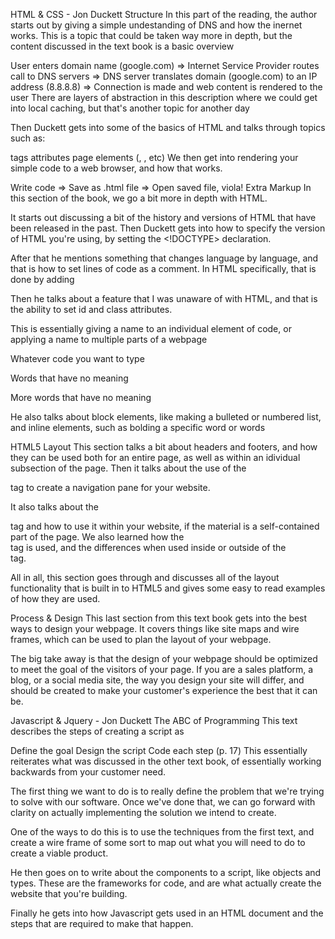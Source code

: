 HTML & CSS - Jon Duckett
Structure
In this part of the reading, the author starts out by giving a simple undestanding of DNS and how the inernet works. This is a topic that could be taken way more in depth, but the content discussed in the text book is a basic overview

User enters domain name (google.com) => Internet Service Provider routes call to DNS servers => DNS server translates domain (google.com) to an IP address (8.8.8.8) => Connection is made and web content is rendered to the user
There are layers of abstraction in this description where we could get into local caching, but that's another topic for another day

Then Duckett gets into some of the basics of HTML and talks through topics such as:

tags
attributes
page elements (, , etc)
We then get into rendering your simple code to a web browser, and how that works.

Write code => Save as .html file => Open saved file, viola!
Extra Markup
In this section of the book, we go a bit more in depth with HTML.

It starts out discussing a bit of the history and versions of HTML that have been released in the past. Then Duckett gets into how to specify the version of HTML you're using, by setting the <!DOCTYPE> declaration.

After that he mentions something that changes language by language, and that is how to set lines of code as a comment. In HTML specifically, that is done by adding

<!-- -->
Then he talks about a feature that I was unaware of with HTML, and that is the ability to set id and class attributes.

This is essentially giving a name to an individual element of code, or applying a name to multiple parts of a webpage

<p id="watermelon"> Whatever code you want to type </p>
<p class="superfluous"> Words that have no meaning </p>
<p class="superfluous"> More words that have no meaning </p>
He also talks about block elements, like making a bulleted or numbered list, and inline elements, such as bolding a specific word or words

HTML5 Layout
This section talks a bit about headers and footers, and how they can be used both for an entire page, as well as within an idividual subsection of the page. Then it talks about the use of the <nav> tag to create a navigation pane for your website.

It also talks about the <article> tag and how to use it within your website, if the material is a self-contained part of the page. We also learned how the <aside> tag is used, and the differences when used inside or outside of the <article> tag.

All in all, this section goes through and discusses all of the layout functionality that is built in to HTML5 and gives some easy to read examples of how they are used.

Process & Design
This last section from this text book gets into the best ways to design your webpage. It covers things like site maps and wire frames, which can be used to plan the layout of your webpage.

The big take away is that the design of your webpage should be optimized to meet the goal of the visitors of your page. If you are a sales platform, a blog, or a social media site, the way you design your site will differ, and should be created to make your customer's experience the best that it can be.

Javascript & Jquery - Jon Duckett
The ABC of Programming
This text describes the steps of creating a script as

Define the goal
Design the script
Code each step (p. 17)
This essentially reiterates what was discussed in the other text book, of essentially working backwards from your customer need.

The first thing we want to do is to really define the problem that we're trying to solve with our software. Once we've done that, we can go forward with clarity on actually implementing the solution we intend to create.

One of the ways to do this is to use the techniques from the first text, and create a wire frame of some sort to map out what you will need to do to create a viable product.

He then goes on to write about the components to a script, like objects and types. These are the frameworks for code, and are what actually create the website that you're building.

Finally he gets into how Javascript gets used in an HTML document and the steps that are required to make that happen.
